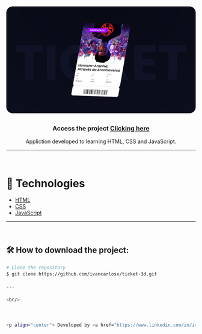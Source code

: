 <h1 align="center">
    <img src="/assets/img/Cover.svg">
</h1>

<h3 align="center">Access the project <a href="https://repsonsive-website-playstation.netlify.app/" target="_blank">Clicking here</a></h3>

<p align="center">Appliction developed to learning HTML, CSS and JavaScript.

---

</br>

# 🚀 Technologies

- [HTML](https://www.w3schools.com/html/)
- [CSS](https://www.w3schools.com/css/)
- [JavaScript](https://developer.mozilla.org/en-US/docs/Web/JavaScript)

---

<br/>

## 🛠 How to download the project:

```bash
# Clone the repository
$ git clone https://github.com/ivancarlosx/ticket-3d.git

---

<br/>



<p align="center"> Developed by <a href="https://www.linkedin.com/in/ivancarlosx/">Ivan Carlos</a> ✌🏼</p>
